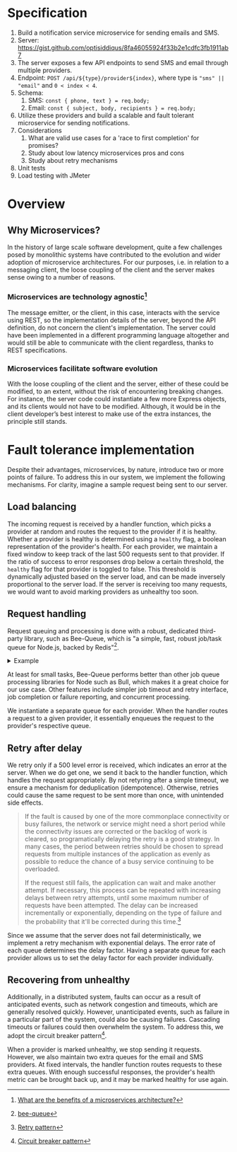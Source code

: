 # Specification

1. Build a notification service microservice for sending emails and SMS.
2. Server: https://gist.github.com/optisiddiqus/8fa46055924f33b2e1cdfc3fb1911ab7
3. The server exposes a few API endpoints to send SMS and email through multiple
   providers.
4. Endpoint: `POST /api/${type}/provider${index}`, where type is
   `"sms" || "email"` and `0 < index < 4`.
5. Schema:
   1. SMS: `const { phone, text } = req.body;`
   2. Email: `const { subject, body, recipients } = req.body;`
6. Utilize these providers and build a scalable and fault tolerant microservice
   for sending notifications.
7. Considerations
   1. What are valid use cases for a 'race to first completion' for promises?
   2. Study about low latency microservices pros and cons
   3. Study about retry mechanisms
8. Unit tests
9. Load testing with JMeter

# Overview

## Why Microservices?

In the history of large scale software development, quite a few challenges posed
by monolithic systems have contributed to the evolution and wider adoption of
microservice architectures. For our purposes, i.e. in relation to a messaging
client, the loose coupling of the client and the server makes sense owing to a
number of reasons.

### Microservices are technology agnostic[^1]

The message emitter, or the client, in this case, interacts with the service
using REST, so the implementation details of the server, beyond the API
definition, do not concern the client's implementation. The server could have
been implemented in a different programming language altogether and would still
be able to communicate with the client regardless, thanks to REST
specifications.

### Microservices facilitate software evolution

With the loose coupling of the client and the server, either of these could be
modified, to an extent, without the risk of encountering breaking changes. For
instance, the server code could instantiate a few more Express objects, and its
clients would not have to be modified. Although, it would be in the client
developer’s best interest to make use of the extra instances, the principle
still stands.

# Fault tolerance implementation

Despite their advantages, microservices, by nature, introduce two or more points
of failure. To address this in our system, we implement the following
mechanisms. For clarity, imagine a sample request being sent to our server.

## Load balancing

The incoming request is received by a handler function, which picks a provider
at random and routes the request to the provider if it is healthy. Whether a
provider is healthy is determined using a `healthy` flag, a boolean
representation of the provider's health. For each provider, we maintain a fixed
window to keep track of the last 500 requests sent to that provider. If the
ratio of success to error responses drop below a certain threshold, the
`healthy` flag for that provider is toggled to false. This threshold is
dynamically adjusted based on the server load, and can be made inversely
proportional to the server load. If the server is receiving too many requests,
we would want to avoid marking providers as unhealthy too soon.

## Request handling

Request queuing and processing is done with a robust, dedicated third-party
library, such as Bee-Queue, which is "a simple, fast, robust job/task queue for
Node.js, backed by Redis"[^2].

<details>
<summary>Example</summary>

```js
var Queue = require("bee-queue");
var queue = new Queue("example");

var job = queue.createJob({ x: 2, y: 3 }).save();
job.on("succeeded", function (result) {
  console.log("Received result for job " + job.id + ": " + result);
});

// Process jobs from as many servers or processes as you like
queue.process(function (job, done) {
  console.log("Processing job " + job.id);
  return done(null, job.data.x + job.data.y);
});
```

</details>

At least for small tasks, Bee-Queue performs better than other job queue
processing libraries for Node such as Bull, which makes it a great choice for
our use case. Other features include simpler job timeout and retry interface,
job completion or failure reporting, and concurrent processing.

We instantiate a separate queue for each provider. When the handler routes a
request to a given provider, it essentially enqueues the request to the
provider's respective queue.

## Retry after delay

We retry only if a 500 level error is received, which indicates an error at the
server. When we do get one, we send it back to the handler function, which
handles the request appropriately. By not retyring after a simple timeout, we
ensure a mechanism for deduplication (idempotence). Otherwise, retries could
cause the same request to be sent more than once, with unintended side effects.

> If the fault is caused by one of the more commonplace connectivity or busy
> failures, the network or service might need a short period while the
> connectivity issues are corrected or the backlog of work is cleared, so
> programatically delaying the retry is a good strategy. In many cases, the
> period between retries should be chosen to spread requests from multiple
> instances of the application as evenly as possible to reduce the chance of a
> busy service continuing to be overloaded.
>
> If the request still fails, the application can wait and make another attempt.
> If necessary, this process can be repeated with increasing delays between
> retry attempts, until some maximum number of requests have been attempted. The
> delay can be increased incrementally or exponentially, depending on the type
> of failure and the probability that it'll be corrected during this time.[^3]

Since we assume that the server does not fail deterministically, we implement a
retry mechanism with exponential delays. The error rate of each queue determines
the delay factor. Having a separate queue for each provider allows us to set the
delay factor for each provider individually.

## Recovering from unhealthy

Additionally, in a distributed system, faults can occur as a result of
anticipated events, such as network congestion and timeouts, which are generally
resolved quickly. However, unanticipated events, such as failure in a particular
part of the system, could also be causing failures. Cascading timeouts or
failures could then overwhelm the system. To address this, we adopt the circuit
breaker pattern[^4].

When a provider is marked unhealthy, we stop sending it requests. However, we
also maintain two extra queues for the email and SMS providers. At fixed
intervals, the handler function routes requests to these extra queues. With
enough successful responses, the provider's health metric can be brought back
up, and it may be marked healthy for use again.

[^1]:
    [What are the benefits of a microservices architecture?](https://about.gitlab.com/blog/2022/09/29/what-are-the-benefits-of-a-microservices-architecture/)

[^2]: [bee-queue](https://www.npmjs.com/package/bee-queue/v/0.3.0)
[^3]:
    [Retry pattern](https://learn.microsoft.com/en-us/azure/architecture/patterns/retry)

[^4]:
    [Circuit breaker pattern](https://docs.aws.amazon.com/prescriptive-guidance/latest/cloud-design-patterns/circuit-breaker.html)
